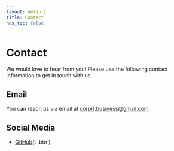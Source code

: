 ```yaml
---
layout: default
title: Contact
has_toc: false
---
```


# Contact

We would love to hear from you! Please use the following contact information to get in touch with us.

## Email

You can reach us via email at [corpi1.business@gmail.com](mailto:corpi1.business@gmail.com).

## Social Media


- [GitHub](https://github.com/Corp-i1){: .btn }

